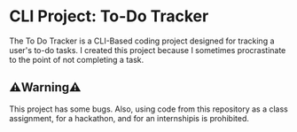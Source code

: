 # CLI Project: To-Do Tracker
The To Do Tracker is a CLI-Based coding project designed for tracking a user's to-do tasks. I created this project because I sometimes procrastinate to the point of not completing a task.

## ⚠️Warning⚠️
This project has some bugs. Also, using code from this repository as a class assignment, for a hackathon, and for an internshipis is prohibited.
